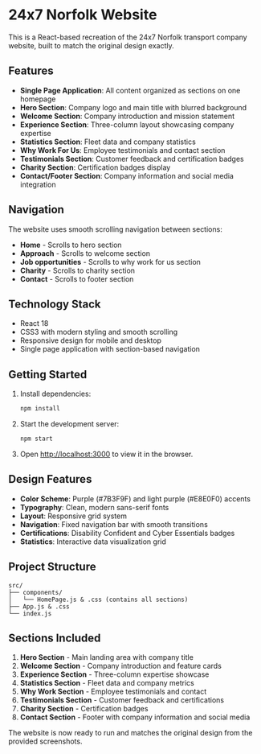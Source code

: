 # 24x7 Norfolk Website

This is a React-based recreation of the 24x7 Norfolk transport company website, built to match the original design exactly.

## Features

- **Single Page Application**: All content organized as sections on one homepage
- **Hero Section**: Company logo and main title with blurred background
- **Welcome Section**: Company introduction and mission statement
- **Experience Section**: Three-column layout showcasing company expertise
- **Statistics Section**: Fleet data and company statistics
- **Why Work For Us**: Employee testimonials and contact section
- **Testimonials Section**: Customer feedback and certification badges
- **Charity Section**: Certification badges display
- **Contact/Footer Section**: Company information and social media integration

## Navigation

The website uses smooth scrolling navigation between sections:
- **Home** - Scrolls to hero section
- **Approach** - Scrolls to welcome section
- **Job opportunities** - Scrolls to why work for us section
- **Charity** - Scrolls to charity section
- **Contact** - Scrolls to footer section

## Technology Stack

- React 18
- CSS3 with modern styling and smooth scrolling
- Responsive design for mobile and desktop
- Single page application with section-based navigation

## Getting Started

1. Install dependencies:
   ```bash
   npm install
   ```

2. Start the development server:
   ```bash
   npm start
   ```

3. Open [http://localhost:3000](http://localhost:3000) to view it in the browser.

## Design Features

- **Color Scheme**: Purple (#7B3F9F) and light purple (#E8E0F0) accents
- **Typography**: Clean, modern sans-serif fonts
- **Layout**: Responsive grid system
- **Navigation**: Fixed navigation bar with smooth transitions
- **Certifications**: Disability Confident and Cyber Essentials badges
- **Statistics**: Interactive data visualization grid

## Project Structure

```
src/
├── components/
│   └── HomePage.js & .css (contains all sections)
├── App.js & .css
└── index.js
```

## Sections Included

1. **Hero Section** - Main landing area with company title
2. **Welcome Section** - Company introduction and feature cards
3. **Experience Section** - Three-column expertise showcase
4. **Statistics Section** - Fleet data and company metrics
5. **Why Work Section** - Employee testimonials and contact
6. **Testimonials Section** - Customer feedback and certifications
7. **Charity Section** - Certification badges
8. **Contact Section** - Footer with company information and social media

The website is now ready to run and matches the original design from the provided screenshots.